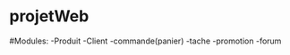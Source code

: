 # projetWeb

#Modules:
    -Produit
    -Client
    -commande(panier)
    -tache
    -promotion
    -forum
